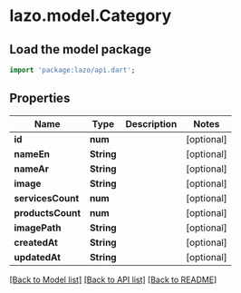 # lazo.model.Category

## Load the model package
```dart
import 'package:lazo/api.dart';
```

## Properties
Name | Type | Description | Notes
------------ | ------------- | ------------- | -------------
**id** | **num** |  | [optional] 
**nameEn** | **String** |  | [optional] 
**nameAr** | **String** |  | [optional] 
**image** | **String** |  | [optional] 
**servicesCount** | **num** |  | [optional] 
**productsCount** | **num** |  | [optional] 
**imagePath** | **String** |  | [optional] 
**createdAt** | **String** |  | [optional] 
**updatedAt** | **String** |  | [optional] 

[[Back to Model list]](../README.md#documentation-for-models) [[Back to API list]](../README.md#documentation-for-api-endpoints) [[Back to README]](../README.md)


